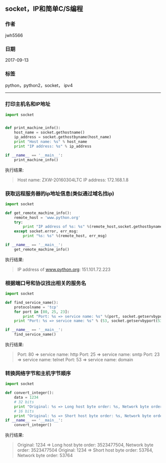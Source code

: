## socket，IP和简单C/S编程
### 作者               
jwh5566                
                
### 日期              
2017-09-13                  
                
### 标签              
python，python2，socket， ipv4
                
----  
### 打印主机名和IP地址
```python
import socket


def print_machine_info():
    host_name = socket.gethostname()
    ip_address = socket.gethostbyname(host_name)
    print "Host name: %s" % host_name
    print "IP address: %s" % ip_address

if __name__ == '__main__':
    print_machine_info()

```
执行结果:
>Host name: ZXW-20160304LTC
IP address: 172.168.1.8

### 获取远程服务器的ip地址信息(类似通过域名找ip)
```python
import socket

def get_remote_machine_info():
    remote_host = 'www.python.org'
    try:
        print "IP address of %s: %s" %(remote_host,socket.gethostbyname(remote_host))
    except socket.error, err_msg:
        print "%s: %s" %(remote_host, err_msg)

if __name__ == '__main__':
    get_remote_machine_info()

```
执行结果:
>IP address of www.python.org: 151.101.72.223
### 根据端口号和协议找出相关的服务名

```python
import socket

def find_service_name():
    protocolname = 'tcp'
    for port in [80, 25, 23]:
        print "Port: %s => service name: %s" %(port, socket.getservbyport(port, protocolname))
    print "Port: %s => service name: %s" % (53, socket.getservbyport(53, 'udp'))

if __name__ == '__main__':
    find_service_name()
```
执行结果:
>Port: 80 => service name: http
Port: 25 => service name: smtp
Port: 23 => service name: telnet
Port: 53 => service name: domain

### 转换网络字节和主机字节顺序
```python
import socket

def convert_integer():
    data = 1234
    # 32 bits
    print "Original: %s => Long host byte order: %s, Network byte order: %s" %(data, socket.ntohl(data), socket.htonl(data))
    # 16 bits
    print "Original: %s => Short host byte order: %s, Network byte order: %s" %(data, socket.ntohs(data), socket.htons(data))
if __name__ == '__main__':
    convert_integer()
```
执行结果:
>Original: 1234 => Long host byte order: 3523477504, Network byte order: 3523477504
Original: 1234 => Short host byte order: 53764, Network byte order: 53764
